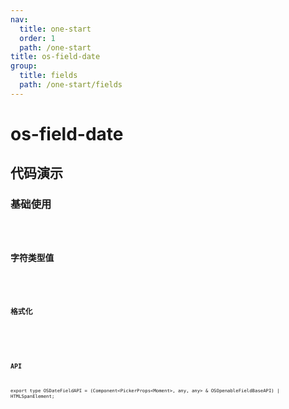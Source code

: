 ```yaml
---
nav:
  title: one-start
  order: 1
  path: /one-start
title: os-field-date
group:
  title: fields
  path: /one-start/fields
---
```


# os-field-date

## 代码演示

### 基础使用

<code src="../demos/field-date/simple.tsx" />

### 字符类型值

<code src="../demos/field-date/string-value.tsx" />

### 格式化

<code src="../demos/field-date/format.tsx" />

<API exports='["Settings"]' src="../components/fields/date.tsx"></API>

### API

`export type OSDateFieldAPI = (Component<PickerProps<Moment>, any, any> & OSOpenableFieldBaseAPI) | HTMLSpanElement;`
